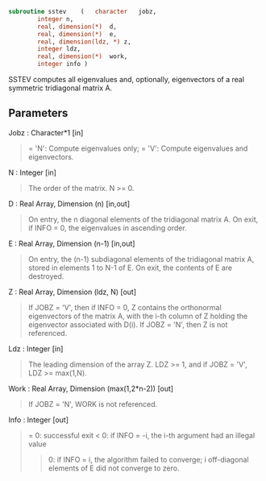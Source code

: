 ```fortran
subroutine sstev	(	character	jobz,
		integer	n,
		real, dimension(*)	d,
		real, dimension(*)	e,
		real, dimension(ldz, *)	z,
		integer	ldz,
		real, dimension(*)	work,
		integer	info )
```

 SSTEV computes all eigenvalues and, optionally, eigenvectors of a
 real symmetric tridiagonal matrix A.

## Parameters
Jobz : Character*1 [in]
> = 'N':  Compute eigenvalues only;
> = 'V':  Compute eigenvalues and eigenvectors.

N : Integer [in]
> The order of the matrix.  N >= 0.

D : Real Array, Dimension (n) [in,out]
> On entry, the n diagonal elements of the tridiagonal matrix
> A.
> On exit, if INFO = 0, the eigenvalues in ascending order.

E : Real Array, Dimension (n-1) [in,out]
> On entry, the (n-1) subdiagonal elements of the tridiagonal
> matrix A, stored in elements 1 to N-1 of E.
> On exit, the contents of E are destroyed.

Z : Real Array, Dimension (ldz, N) [out]
> If JOBZ = 'V', then if INFO = 0, Z contains the orthonormal
> eigenvectors of the matrix A, with the i-th column of Z
> holding the eigenvector associated with D(i).
> If JOBZ = 'N', then Z is not referenced.

Ldz : Integer [in]
> The leading dimension of the array Z.  LDZ >= 1, and if
> JOBZ = 'V', LDZ >= max(1,N).

Work : Real Array, Dimension (max(1,2*n-2)) [out]
> If JOBZ = 'N', WORK is not referenced.

Info : Integer [out]
> = 0:  successful exit
> < 0:  if INFO = -i, the i-th argument had an illegal value
> > 0:  if INFO = i, the algorithm failed to converge; i
> off-diagonal elements of E did not converge to zero.

